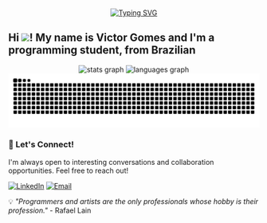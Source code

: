 ###

<div align="center">
  <a href="https://git.io/typing-svg">
   <a href="https://git.io/typing-svg"><img src="https://readme-typing-svg.demolab.com?font=Jersey+15&size=50&pause=1000&color=F7F7F7&width=435&lines=welcome+to+my+profile!" alt="Typing SVG" /></a>
  </a>
</div>


<h2 align="left">Hi <img src="https://user-images.githubusercontent.com/18350557/176309783-0785949b-9127-417c-8b55-ab5a4333674e.gif" width="30px">! My name is Victor Gomes and I'm a programming student, from Brazilian</h2>

<div align="center">
  <img src="https://github-readme-stats.vercel.app/api?username=victor-hck&hide_title=false&hide_rank=false&show_icons=true&include_all_commits=true&count_private=true&disable_animations=false&theme=dark&locale=en&hide_border=false&order=1&timestamp={{time}}" height="150" alt="stats graph" />
  <img src="https://github-readme-stats.vercel.app/api/top-langs?username=victor-hck&locale=en&hide_title=false&layout=compact&card_width=320&langs_count=5&theme=dark&hide_border=false&order=2" height="150" alt="languages graph"  />
</div>

<picture align="center">
  <source media="(prefers-color-scheme: dark)" srcset="https://raw.githubusercontent.com/victor-hck/victor-hck/output/github-contribution-grid-snake-dark.svg">
  <source media="(prefers-color-scheme: light)" srcset="https://raw.githubusercontent.com/victor-hck/victor-hck/output/github-contribution-grid-snake-dark.svg">
  <img align="center" alt="github contribution grid snake animation" src="https://raw.githubusercontent.com/victor-hck/victor-hck/output/github-contribution-grid-snake.svg">
</picture>

### 🤝 Let's Connect!

I'm always open to interesting conversations and collaboration opportunities. Feel free to reach out!

<p align="left">
<a href="https://www.linkedin.com/in/victor-antônio-11596b218" target="_blank"><img src="https://img.shields.io/badge/LinkedIn-0077B5?style=for-the-badge&logo=linkedin&logoColor=white" alt="LinkedIn" /></a>
<a href="https://mail.google.com/mail/?view=cm&fs=1&to=victor.antonio3592@gmail.com"><img src="https://img.shields.io/badge/Email-D14836?style=for-the-badge&logo=gmail&logoColor=white" alt="Email" /></a>
</p>

💡 *"Programmers and artists are the only professionals whose hobby is their profession."* - Rafael Lain
